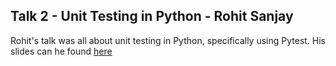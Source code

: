 ## Talk 2 - Unit Testing in Python - Rohit Sanjay

Rohit's talk was all about unit testing in Python, specifically using Pytest. His slides can he found [here]()
